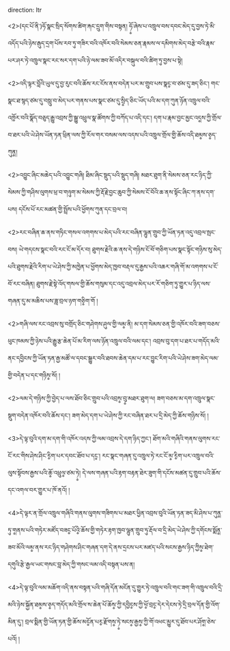 direction: ltr

<2>(དང་པོ་ནི་)ཧོ་སྣང་སྲིད་སོགས་ཚིག་རྐང་དྲུག་གིས་བསྟན། ཧོ༵་ཞེས་པ་འཁྲུལ་བས་དབང་མེད་དུ་བྱས་ཏེ་མི་འདོད་པའི་ཉེས་རྒུད་དྲག་པོས་རབ་ཏུ་གཟིར་བའི་འཁོར་བའི་སེམས་ཅན་རྣམས་ལ་དམིགས་མེད་བརྩེ་བའི་རྣམ་པར་ཤར་ཏེ་འཁྲུལ་སྣང་རང་སར་དག་པའི་ཉེ་ལམ་ཟབ་མོ་འདིར་བསྐུལ་བའི་ཚིག་ཏུ་བྱས་པ་སྟེ། 

<2>འདི་ལྟར་བློའི་ཡུལ་དུ་བྱ་རུང་བའི་ཆོས་རང་ངོས་ནས་བདེན་པར་མ་གྲུབ་པས་སྣང༵་བ་ཙམ་དུ་ཟད་ཅིང་། གང་སྣང་ཐ་སྙད་ཙམ་དུ་བསླུ་བ་མེད་པར་གནས་པས་སྣང་ཙམ་དུ་སྲི༵ད་ཅིང་ཡོད་པའི་མ་དག་ཀུན་ཉོན་འཁྲུལ་བའི་འཁོ༵ར་བའི་སྣོད་བཅུད་རྒྱུ་འབྲས་ཀྱི་སྒྱུ་འཕྲུལ་སྣ་ཚོགས་ཀྱི་བཀོད་པ་འདི་དང་། དག་པ་རྣམ་བྱང་མྱང་འད༵ས་ཀྱི་གྲོལ་བ་ཐར་པའི་ཡེ་ཤེས་ཡོན་ཏན་ཕྲིན་ལས་ཀྱི་རོལ་གར་བསམ་ལས་འདས་པའི་འཁྲུལ་གྲོལ་གྱི་ཆོས་འདི་ཐམ༵ས་ཅ༵ད་ཀུན༵། 

<2>འབྱུང་ཞིང་མཆེད་པའི་འབྱུང་གཞི། ཐིམ་ཞིང་སྡུད་པའི་སྡུད་གཞི། མཐར་ཐུག་ནི་སེམས་ཅན་རང་ཉིད་ཀྱི་སེམས་ཀྱི་གཤིས་ལུགས་ཕྲ་བ་གཉུག་མ་སེམས་ཀྱི་རྡོ་རྗེ་བྱང་ཆུབ་ཀྱི་སེམས་ངོ་བོའི་ཆ་ནས་སྟོང་ཞིང་ཀ་ནས་དག་པས། དངོས་པོ་རང་མཚན་གྱི་སྤྲོས་པའི་ཕྱོགས་ཀུན་དང་བྲལ་བ། 

<2>རང་བཞིན་ཆ་ནས་གཏིང་གསལ་འགགས་པ་མེད་པའི་རང་བཞིན་ལྷུན་གྲུབ་ཀྱི་ཡོན་ཏན་འདུ་འབྲལ་སྤང་བས། ཡེ་གདངས་སྣང་བའི་རང་ངོ་མ་དོར་བ། ཐུགས་རྗེའི་ཆ་ནས་དེ་གཉིས་ངོ་བོ་གཅིག་པས་སྣང་སྟོང་གཉིས་སུ་མེད་པའི་ཐུགས་རྗེའི་རིག་པ་ཡེ་ཤེས་ཀྱི་མཁྱེན་པ་ཕྱོགས་མེད་ཁྱབ་བརྡལ་དུ་རྒྱས་པའི་འཆར་གཞི་གོ་མ་འགགས་པ་ངོ་བོ་རང་བཞིན། ཐུགས་རྗེ་སྟེ་འོད་གསལ་གྱི་ཆོས་གསུམ་དང་འདུ་འབྲལ་མེད་པར་རོ་གཅིག་ཏུ་གྱུར་པ་ཉིད་ལས་གཞན་དུ་མ་མཆིས་པས་ཟླ་བྲལ་ཉག་གཅི༵ག་གོ །

<2>གཞི་ལས་རང་འབྲས་སུ་བགྲོད་ཅིང་གཤེགས་ཤུལ་གྱི་ལམ༵་ནི། མ་དག་སེམས་ཅན་གྱི་འཁོར་བའི་ཟག་བཅས་ཕུང་ཁམས་ཀྱི་ཉེས་པའི་རྒྱུ་རྩ་ཆེན་པོ་མ་རིག་ལས་ཉོན་འཁྲུལ་བའི་ལམ་དང་། འབྲས་བུ་དག་པ་ཐར་པ་གདོད་མའི་ནང་དབྱིངས་ཀྱི་ཡོན་ཏན་རྒྱ་མཚོ་ལ་དབང་སྒྱུར་བའི་ཐབས་ཆེན་དམ་པ་རང་བྱུང་རིག་པའི་ཡེ་ཤེས་ཟག་མེད་ལམ་གྱི་བདེན་པ་དང་གཉིས༵་སོ། །

<2>ལམ་དེ་གཉིས་ཀྱི་བྱེད་པ་ལས་ཐོབ་ཅིང་གྲུབ་པའི་འབྲས༵་བུ༵་མཐར་ཐུག་ལ། ཟག་བཅས་མ་དག་འཁྲུལ་སྣང་སྡུག་བདེན་འཁོར་བའི་ཆོས་དང་། ཟག་མེད་དག་པ་ཡེ་ཤེས་ཀྱི་རང་བཞིན་ཐར་པ་དྲི་མེད་ཀྱི་ཆོས་གཉིས་སོ། །

<3>དེ་ལྟ་བུའི་དག་མ་དག་གི་འཁོར་འདས་ཀྱི་ལམ་འབྲས་དེ་དག་ཉིད་ཀྱང་། ཐོག་མའི་གཞིའི་གནས་ལུགས་རང་ངོ་རང་གིས་ཤེས་ཤིང་རི༵ག་པར་དབང་ཐོབ་པ་དང༵་། རང་སྣང་གཞན་དུ་འཁྲུལ་ཏེ་རང་ངོ་མ༵་རི༵ག་པར་འཁྲུལ་བའི་ལུས་སྟོབས་རྒྱས་པའི་ཆོ༵་འཕྲུལ༵་ཙམ་ཏེ༵། དེ་ལས་གཞན་པའི་རྟག་བརྟན་ཐེར་ཟུག་གི་དངོས་མཚན་དུ་གྲུབ་པའི་ཆོས་དང་འགལ་བར་གྱུར་པ་ཁོ་ནའོ། །

<4>དེ་ལྟར་ན་གྲོལ་འཁྲུལ་གཞིའི་གནས་ལུགས་གཟིགས་པ་མཐར་ཕྱིན་འབྲས་བུའི་ཡོན་ཏན་ཟད་མི་ཤེས་པ་ཀུན༵་ཏུ་ག༵ནས་པའི་གཏེར་མཛོད་བཟང༵་པོའི༵་ཆོས་གྱི་གཏེར་རྟག་ཁྱབ་ལྷུན་གྲུབ་ཏུ་རྡོལ་བ་དྲི་མེད་ཡེ་ཤེས་ཀྱི་དགོངས་སྨོན༵་ཟབ་མོའི་ལམ༵་ནས་རང་ཉིད་གཤེགས་ཤིང་གཞན་དག་དེ་ནས་དྲངས་པར་མཛད་པའི་སངས་རྒྱས་ཉིད་ཀྱིས༵་ཐེག་དགུའི་རྩེ་རྒྱལ་ཡང་གསང་བླ་མེད་ཀྱི་གསང་ལམ་འདི་བསྟན་པས་ན།

<4>དེ་ལྟ་བུའི་ལམ་མཆོག་འདི་ནས་བསྟན་པའི་གཞི་དོན་མངོན་དུ་གྱུར་ཏེ་འཁྲུལ་བའི་གང་ཟག་གི་འཁྲུལ་བའི་དྲི་མའི་ཉེས་སྐྱོན་ཐམ༵ས་ཅ༵ད་གདོད་མའི་གྲོལ་ས་ཆེན་པོ་ཆོས༵་ཀྱི་དབྱིང༵ས་ཀྱི་ཕོ༵་བྲང༵་དེར་དེངས་ཏེ་དྲི་བྲལ་དོན་གྱི་འོག་མིན་དུ་། བྲལ་སྨིན་གྱི་ཡོན་ཏན་གྱི་ཆོས་མངོ༵ན་པར༵་རྫོགས༵་ཏེ༵་སངས༵་རྒྱས༵་ཀྱི་གོ་འཕང་མྱུར་དུ་ཐོབ་པར་ཤོག༵་ཅེས་པའོ། །
